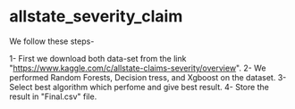 # allstate_severity_claim

We follow these steps-

1- First we download both data-set from the link "https://www.kaggle.com/c/allstate-claims-severity/overview".
2- We performed Random Forests, Decision tress, and Xgboost on the dataset.
3- Select best algorithm which perfome and give best result.
4- Store the result in "Final.csv" file.
